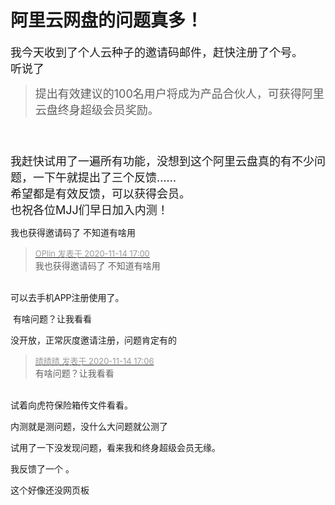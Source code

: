 # 阿里云网盘的问题真多！


<font size="4">我今天收到了个人云种子的邀请码邮件，赶快注册了个号。<br />
听说了<div class="quote"><blockquote>提出有效建议的100名用户将成为产品合伙人，可获得阿里云盘终身超级会员奖励。</blockquote></div><br />
<br />
我赶快试用了一遍所有功能，没想到这个阿里云盘真的有不少问题，一下午就提出了三个反馈……<br />
希望都是有效反馈，可以获得会员。<img src="static/image/smiley/default/lol.gif" smilieid="12" border="0" alt="" /> <br />
也祝各位MJJ们早日加入内测！</font>

我也获得邀请码了 不知道有啥用

<div class="quote"><blockquote><font size="2"><a href="https://www.hostloc.com/forum.php?mod=redirect&amp;goto=findpost&amp;pid=9453791&amp;ptid=766672" target="_blank"><font color="#999999">OPlin 发表于 2020-11-14 17:00</font></a></font><br />
我也获得邀请码了 不知道有啥用</blockquote></div><br />
可以去手机APP注册使用了。

<img src="static/image/smiley/default/lol.gif" smilieid="12" border="0" alt="" /><img src="static/image/smiley/default/lol.gif" smilieid="12" border="0" alt="" /> 有啥问题？让我看看

没开放，正常灰度邀请注册，问题肯定有的

<div class="quote"><blockquote><font size="2"><a href="https://www.hostloc.com/forum.php?mod=redirect&amp;goto=findpost&amp;pid=9453820&amp;ptid=766672" target="_blank"><font color="#999999">晴晴晴 发表于 2020-11-14 17:06</font></a></font><br />
有啥问题？让我看看</blockquote></div><br />
试着向虎符保险箱传文件看看。

内测就是测问题，没什么大问题就公测了

试用了一下没发现问题，看来我和终身超级会员无缘。

我反馈了一个 。&nbsp;&nbsp;

这个好像还没网页板
